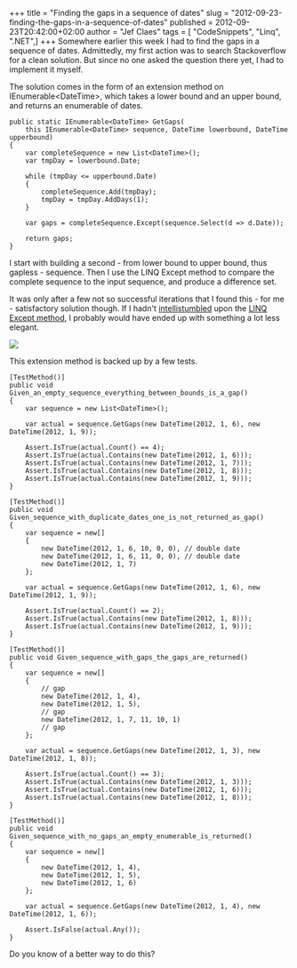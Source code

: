 +++
title = "Finding the gaps in a sequence of dates"
slug = "2012-09-23-finding-the-gaps-in-a-sequence-of-dates"
published = 2012-09-23T20:42:00+02:00
author = "Jef Claes"
tags = [ "CodeSnippets", "Linq", ".NET",]
+++
Somewhere earlier this week I had to find the gaps in a sequence of
dates. Admittedly, my first action was to search Stackoverflow for a
clean solution. But since no one asked the question there yet, I had to
implement it myself.  
  
The solution comes in the form of an extension method on
IEnumerable&lt;DateTime&gt;, which takes a lower bound and an upper
bound, and returns an enumerable of dates.  

    public static IEnumerable<DateTime> GetGaps(
        this IEnumerable<DateTime> sequence, DateTime lowerbound, DateTime upperbound)
    {          
        var completeSequence = new List<DateTime>();           
        var tmpDay = lowerbound.Date;

        while (tmpDay <= upperbound.Date)
        {
            completeSequence.Add(tmpDay);
            tmpDay = tmpDay.AddDays(1);
        }
        
        var gaps = completeSequence.Except(sequence.Select(d => d.Date));
        
        return gaps;
    }

I start with building a second - from lower bound to upper bound, thus
gapless - sequence. Then I use the LINQ Except method to compare the
complete sequence to the input sequence, and produce a difference set.  

  

It was only after a few not so successful iterations that I found this -
for me - satisfactory solution though. If I hadn't
[intellistumbled](http://www.jefclaes.be/2012/09/to-intellistumble.html)
upon the [LINQ Except
method](http://msdn.microsoft.com/en-us/library/system.linq.enumerable.except.aspx),
I probably would have ended up with something a lot less elegant.  
  

[![](../images/thumbnails/2012-09-23-finding-the-gaps-in-a-sequence-of-dates-LINQExcept.PNG)](../images/2012-09-23-finding-the-gaps-in-a-sequence-of-dates-LINQExcept.PNG)

  

This extension method is backed up by a few tests.

    [TestMethod()]
    public void Given_an_empty_sequence_everything_between_bounds_is_a_gap()
    {
        var sequence = new List<DateTime>();            
     
        var actual = sequence.GetGaps(new DateTime(2012, 1, 6), new DateTime(2012, 1, 9));

        Assert.IsTrue(actual.Count() == 4);
        Assert.IsTrue(actual.Contains(new DateTime(2012, 1, 6)));
        Assert.IsTrue(actual.Contains(new DateTime(2012, 1, 7)));
        Assert.IsTrue(actual.Contains(new DateTime(2012, 1, 8)));
        Assert.IsTrue(actual.Contains(new DateTime(2012, 1, 9)));
    }

    [TestMethod()]        
    public void Given_sequence_with_duplicate_dates_one_is_not_returned_as_gap()
    {
        var sequence = new[] 
        { 
            new DateTime(2012, 1, 6, 10, 0, 0), // double date
            new DateTime(2012, 1, 6, 11, 0, 0), // double date
            new DateTime(2012, 1, 7) 
        };

        var actual = sequence.GetGaps(new DateTime(2012, 1, 6), new DateTime(2012, 1, 9));

        Assert.IsTrue(actual.Count() == 2);
        Assert.IsTrue(actual.Contains(new DateTime(2012, 1, 8)));
        Assert.IsTrue(actual.Contains(new DateTime(2012, 1, 9)));
    }

    [TestMethod()]
    public void Given_sequence_with_gaps_the_gaps_are_returned()
    {
        var sequence = new[] 
        { 
            // gap
            new DateTime(2012, 1, 4), 
            new DateTime(2012, 1, 5), 
            // gap
            new DateTime(2012, 1, 7, 11, 10, 1) 
            // gap
        };

        var actual = sequence.GetGaps(new DateTime(2012, 1, 3), new DateTime(2012, 1, 8));

        Assert.IsTrue(actual.Count() == 3);
        Assert.IsTrue(actual.Contains(new DateTime(2012, 1, 3)));
        Assert.IsTrue(actual.Contains(new DateTime(2012, 1, 6)));
        Assert.IsTrue(actual.Contains(new DateTime(2012, 1, 8)));
    }

    [TestMethod()]
    public void Given_sequence_with_no_gaps_an_empty_enumerable_is_returned()
    {
        var sequence = new[] 
        {                
            new DateTime(2012, 1, 4), 
            new DateTime(2012, 1, 5),                 
            new DateTime(2012, 1, 6)                 
        };

        var actual = sequence.GetGaps(new DateTime(2012, 1, 4), new DateTime(2012, 1, 6));

        Assert.IsFalse(actual.Any());
    }

Do you know of a better way to do this?
